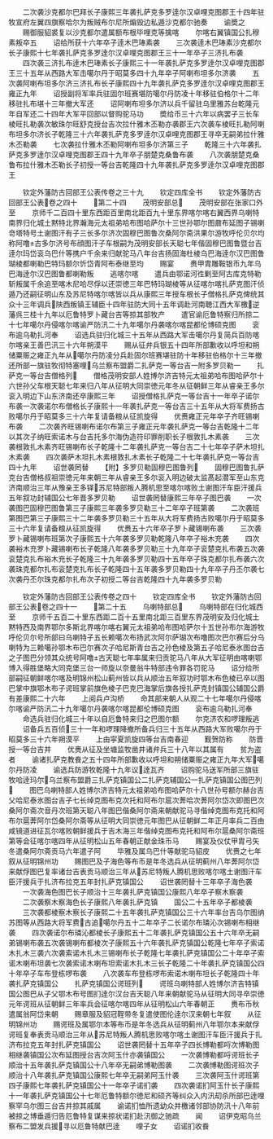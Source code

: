 <!-- { "loadSidebar": true } -->
　　二次袭沙克都尔巴拜长子康熙三年袭扎萨克多罗逹尔汉卓哩克图郡王十四年驻牧宣府左翼四旗察哈尔为叛贼布尔尼所煽毁边私遁沙克都尔驰奏
　　谕奬之
　　赐御服貂裘复以沙克都尔遣属额布根毕哩克等擒喀
　　尔喀右翼镇国公扎穆素叛卒五
　　诏给所获十六年卒子逹木巴琫素袭
　　三次袭逹木巴琫素沙克都尔长子康熙十七年袭扎萨克多罗逹尔汉卓哩克图郡王三十一年卒子三济扎布袭
　　四次袭三济扎布逹木巴琫素长子康熙三十一年袭扎萨克多罗逹尔汉卓哩克图郡王三十五年从西路大军击噶尔丹于昭莫多四十九年卒子阿喇布坦多尔济袭
　　五次袭阿喇布坦多尔济三济扎布长子康熙四十九年袭扎萨克多罗逹尔汉卓哩克图郡王雍正九年
　　诏授副将军率兵驻固尔班赛堪防噶尔丹防凌十年移驻伯格尔十二年移驻扎布堪十三年撤大军还
　　诏阿喇布坦多尔济以兵千留驻乌里雅苏台乾隆元年自军还二十四年大军平回部以督购驼马功
　　奬给币三十六年以病罢子三长车棱旺扎勒袭次敏珠尔旺舒克授台吉次拉什雅木丕勒亦袭郡王六次袭车棱旺扎勒阿喇布坦多尔济长子乾隆三十六年袭扎萨克多罗逹尔汉卓哩克图郡王寻卒无嗣弟拉什雅木丕勒袭
　　七次袭拉什雅木丕勒阿喇布坦多尔济第三子
　　乾隆三十六年袭扎萨克多罗逹尔汉卓哩克图郡王四十九年卒子朋楚克桑鲁布袭
　　八次袭朋楚克桑鲁布拉什雅木丕勒长子初授一等台吉乾隆四十九年袭扎萨克多罗逹尔汉卓哩克图郡王










　　钦定外藩防古回部王公表传卷之三十九
　　钦定四库全书
　　钦定外藩防古回部王公表卷之四十
　　第二十四
　　茂明安部总
　　茂明安部在张家口外至
　　京师千二百四十里东西距百里南北距百九十里东界喀尔喀右翼西界乌喇特南界归化城土黙特北界瀚海元太祖弟哈布图哈萨尔十三世孙鄂尔图鼐布延图子锡喇竒塔特号土谢图汗有子三长多尔济次固穆巴图鲁次桑阿尔斋洪果尔游牧呼伦贝尔均称阿噜古多尔济号布顔图汗子车根嗣为茂明安部长天聪七年偕固穆巴图鲁暨台吉逹尔玛岱衮乌巴什等携户千余来归献驼马八年台吉扬固海杜棱乌巴海逹尔汉巴图鲁瑚棱都喇勒巴特玛额尔忻岱青阿布泰继至均
　　赐宴
　　赉甲胄雕鞍银币九年乌巴海逹尔汉巴图鲁都喇勒叛
　　逃喀尔喀
　　遣兵由鄂诺河徃剿至阿古库克特勒斩叛属千余追至喀木尼哈尽俘以还崇徳三年巴特玛瑚棱等从征喀尔喀扎萨克图汗侦遁乃还嗣征明山东及苏尼特喀尔喀皆以兵从康熙三年授车根长子僧格扎萨克俾统其众十三年调兵陜西叛镇王辅臣十四年驻防大同十五年调赴河南聴江西大军檄逆藩呉三桂十九年以厄鲁特罗卜藏台吉等掠其部牧产
　　遣官谕厄鲁特察归所掠二十七年噶尔丹侵喀尔喀谕严防汛二十九年噶尔丹袭喀尔喀昆都伦博硕克图
　　衮布逾乌勒扎河奉
　　诏选兵驻归化城三十五年从西路大军击噶尔丹复简兵百防喀尔喀亲王善巴汛三十六年朔漠平
　　赐从征弁兵银五十四年所部歉收以呼坦和朔储粟赈之雍正九年从噶尔丹防凌分兵赴固尔班赛堪驻防十年移驻伯格尔十三年撤还所部一旗驻牧彻特塞哩乌兰察布盟爵二扎萨克一等台吉一附多罗贝勒一
　　扎萨克一等台吉僧格列
　　僧格茂明安部人姓博尔济吉特元太祖弟哈布图哈萨尔十六世孙父车根天聪七年来归八年从征明大同崇徳元年冬从征朝鲜三年从睿亲王多尔衮入明边下山东济南还卒康熙三年
　　诏授僧格扎萨克一等台吉十一年卒子诺尔布袭一次袭诺尔布僧格长子康熙十一年袭扎萨克一等台吉三十五年从大将军费扬古败噶尔丹于昭莫多三十六年复请备粮从征凯旋得
　　优赉雍正元年卒子齐旺锡喇布袭
　　二次袭齐旺锡喇布诺尔布第三子雍正元年袭扎萨克一等台吉乾隆十二年以其次子纳旺索诺木与台吉托多尔海伪造符印罪削职长子根敦扎木素袭
　　三次袭根敦扎木素齐旺锡喇布长子乾隆十二年袭扎萨克一等台吉二十七年卒子萨木坦扎木素袭
　　四次袭萨木坦扎木素根敦扎木素长子乾隆二十七年袭扎萨克一等台吉四十九年
　　诏世袭罔替
　　【附】多罗贝勒固穆巴图鲁列
　　固穆巴图鲁扎萨克台吉僧格叔祖崇徳元年来朝三年从睿亲王多尔衮入明边破太监髙起潜军至山东克济南顺治三年从豫亲王多铎苏尼特部叛人腾机思至喀尔喀败土谢图汗车臣汗援兵五年叙功封辅国公七年晋多罗贝勒
　　诏世袭罔替康熙三年卒子图巴袭
　　一次袭图巴固穆巴图鲁第三子康熙三年袭多罗贝勒三十二年卒子班第袭
　　二次袭班第图巴第三子康熙三十二年袭多罗贝勒三十五年从大将军费扬古败噶尔丹于昭莫多三十六年复请备粮从征凯旋得
　　优赉五十六年卒子罗卜藏锡喇布袭
　　三次袭罗卜藏锡喇布班第次子康熙五十六年袭多罗贝勒乾隆八年卒子裕木充袭
　　四次袭裕木充罗卜藏锡喇布长子乾隆八年袭多罗贝勒三十九年卒子衮楚克扎布袭五次袭衮楚克扎布裕木充长子乾隆三十九年袭多罗贝勒四十五年卒子珠克都尔扎布袭六次袭珠克都尔扎布衮楚克扎布长子乾隆四十五年袭多罗贝勒四十九年卒子丹丕尔袭七次袭丹丕尔珠克都尔扎布次子初授二等台吉乾隆四十九年袭多罗贝勒















　　钦定外藩防古回部王公表传卷之四十
　　钦定四库全书
　　钦定外藩防古回部王公表卷之四十一
　　第二十五
　　乌喇特部总
　　乌喇特部在归化城西至
　　京师千五百二十里东西距二百十五里南北距三百里东界茂明安及归化城土黙特西及南界鄂尔多斯北界喀尔喀右翼元太祖弟哈布图哈萨尔十五世孙布尔海游牧呼伦贝尔号所部曰乌喇特子五长赖噶次布扬武次阿尔萨瑚次布噜图次巴尔赛后分乌喇特为三赖噶孙鄂木布巴尔赛次子哈尼斯青台吉之孙色棱及第五子哈尼泰氷图台吉之子图巴分领其众统号阿噜古天聪七年率属来归贡驼马八年从大军征明由喀喇鄂博入得胜堡略大同克堡三台一师旋以奈曼翁牛特部违令罪各罚驼马
　　诏分给所部嗣征朝鲜喀尔喀及明锦州松山蓟州皆以兵从顺治五年叙功时鄂木布色棱已卒以图巴掌中旗鄂木布子谔班掌前旗色棱子巴克巴海掌后旗各授扎萨克封镇国公辅国公爵有差康熙二十六年
　　上阅兵卢沟桥
　　命其部来朝人从观二十七年噶尔丹侵喀尔喀谕严防汛二十九年噶尔丹袭喀尔喀昆都伦博硕克图
　　衮布逾乌勒扎河奉
　　命选兵驻归化城三十年以自厄鲁特来归之巴图尔额
　　尔克济农和啰理叛逃
　　诏备兵五百侦三十一年和啰理降撤所备兵归三十五年从西路大军败噶尔丹于昭莫多三十六年朔漠平
　　上由寜夏凯旋四等台吉南春迎
　　觐贺防称
　　防晋授一等台吉并
　　优赉从征及坐塘监牧凿井诸弁兵三十八年以其属有
　　贫为盗者
　　谕诸扎萨克教飬之五十四年所部歉收以呼坦和朔储粟赈之雍正九年大军噶尔丹防凌
　　谕选兵防游牧乾隆十九年议逹瓦齐
　　诏购驼马送军所部三旗驻牧哈逹玛尔乌兰察布盟爵三扎萨克镇国公二扎萨克辅国公一扎萨克镇国公图巴列
　　图巴乌喇特部人姓博尔济吉特元太祖弟哈布图哈萨尔十八世孙号额尔赫台吉父哈尼泰氷图台吉子七长绰克图布克次托和阿布尔扈次莾哈次莾阿尔岱次即图巴次桑阿尔斋次音丹次班第天聪八年图巴偕桑阿尔斋来朝献驼马寻偕绰克图布克托和阿布尔扈莾阿尔岱桑阿尔斋等从征明大同崇徳元年图巴从征朝鲜二年正月率兵二百由咸镜道进征瓦尔喀败朝鲜援兵于吉木海三年偕绰克图布克托和阿布尔扈桑阿尔斋班第等会征喀尔喀四年从征明松山五年春朝正献金珠币马
　　赐宴及仪仗甲胄弓矢冬遣桑阿尔斋贡马六年遣子阿
　　毕雅及属乌巴什等献驼马貂皮
　　优赉之七年叙从征明锦州功
　　赐图巴及子海色等布币是年冬选兵从征明蓟州八年莾阿尔岱来献俘图巴复率诸台吉表贡马顺治三年从苏尼特叛人腾机思败喀尔喀土谢图汗车臣汗援兵于扎济布拉克五年封扎萨克镇国公
　　诏世袭罔替十三年卒子海色袭
　　一次袭海色图巴长子顺治十三年袭扎萨克镇国公康熙八年卒子察木察袭
　　二次袭察木察海色长子康熙八年袭扎萨克镇
　　国公二十五年卒子都棱袭
　　三次袭都棱察木察长子康熙二十五年袭扎萨克镇国公三十六年率台吉乌尔图纳苏图等从西路大将军费古追噶尔丹五十二年卒子二长诺尔布璘沁次锡喇布相继袭
　　四次袭诺尔布璘沁都棱长子康熙五十二年袭扎萨克镇国公五十六年卒无嗣弟锡喇布袭五次袭锡喇布都棱次子康熙五十六年袭扎萨克镇国公乾隆七年卒子索诺木扎木三袭六次袭索诺木扎木三锡喇布长子乾隆七年袭扎萨克镇国公二十年卒子索诺木喇布坦袭七次袭索诺木喇布坦索诺木扎木三长子乾隆二十年袭扎萨克镇国公四十年卒子车布登栋啰布袭
　　八次袭车布登栋啰布索诺木喇布坦长子乾隆四十年袭扎萨克镇国公
　　扎萨克镇国公谔班列
　　谔班乌喇特部人姓博尔济吉特镇国公图巴从子父鄂木布号图扪逹尔汉台吉天聪八年来朝献驼马从征明大同寻卒崇徳元年谔班从征朝鲜三年率兵会征喀尔喀四年从征明松山六年春朝正
　　赉布币秋遣属翁阿岱来朝
　　赐章服及貂冠鞓带冬复遣使图伦逹尔汉来朝七年叙
　　从征明锦州功
　　赐谔班及属鄂尔本等布币是年冬选兵从征明蓟州八年鄂尔本来献俘谔班复奉表贡马顺治三年从苏尼特叛人腾机思败喀尔喀土谢图汗车臣汗援兵于扎济布拉克五年封扎萨克镇国公
　　诏世袭罔替十五年卒子四长博勒都哷次博勒图相继袭镇国公次布延图授台吉次阿玉什亦袭镇国公
　　一次袭博勒都哷谔班长子顺治十五年袭扎萨克镇国公十八年卒无嗣弟博勒图袭
　　二次袭博勒图谔班次子顺治十八年袭扎萨克镇国公康熙七年卒无嗣弟阿玉什袭
　　三次袭阿玉什谔班第四子康熙七年袭扎萨克镇国公十一年卒子诺扪袭
　　四次袭诺扪阿玉什长子康熙十一年袭扎萨克镇国公十七年厄鲁特额尔徳尼和硕齐等纠众入内汛刧杀所部巴逹哩察罕乌尔图三台吉并掠其戚属
　　谕诺扪恤所遗幼众并檄诸邻部协防汛十八年前被掠之博垂遁归告厄鲁特复谋来掠状诺扪赴汛御之驰疏
　　闻
　　诏伊克昭乌兰察布二盟发兵援寻以厄鲁特献巴逹
　　哩子女
　　诏诺扪收飬
